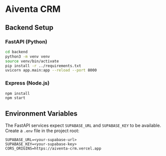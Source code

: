 # Aiventa CRM

## Backend Setup

### FastAPI (Python)

```bash
cd backend
python3 -m venv venv
source venv/bin/activate
pip install -r ../requirements.txt
uvicorn app.main:app --reload --port 8000
```

### Express (Node.js)

```bash
npm install
npm start
```

## Environment Variables

The FastAPI services expect `SUPABASE_URL` and `SUPABASE_KEY` to be
available. Create a `.env` file in the project root:

```env
SUPABASE_URL=<your-supabase-url>
SUPABASE_KEY=<your-supabase-key>
CORS_ORIGINS=https://aiventa-crm.vercel.app
```
